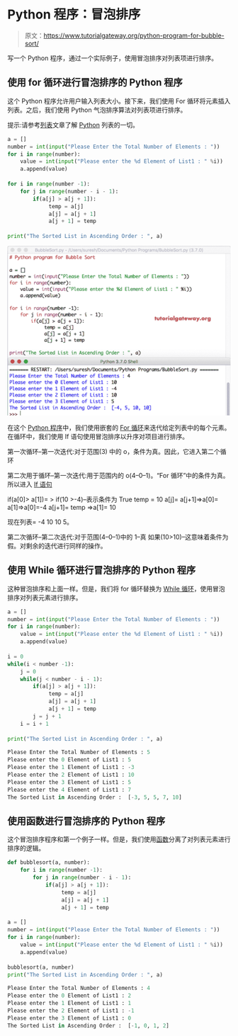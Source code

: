 # Python 程序：冒泡排序

> 原文：<https://www.tutorialgateway.org/python-program-for-bubble-sort/>

写一个 Python 程序，通过一个实际例子，使用冒泡排序对列表项进行排序。

## 使用 for 循环进行冒泡排序的 Python 程序

这个 Python 程序允许用户输入列表大小。接下来，我们使用 For 循环将元素插入列表。之后，我们使用 Python 气泡排序算法对列表项进行排序。

提示:请参考[列表](https://www.tutorialgateway.org/python-list/)文章了解 [Python](https://www.tutorialgateway.org/python-tutorial/) 列表的一切。

```py
a = []
number = int(input("Please Enter the Total Number of Elements : "))
for i in range(number):
    value = int(input("Please enter the %d Element of List1 : " %i))
    a.append(value)

for i in range(number -1):
    for j in range(number - i - 1):
        if(a[j] > a[j + 1]):
             temp = a[j]
             a[j] = a[j + 1]
             a[j + 1] = temp

print("The Sorted List in Ascending Order : ", a)
```

![Python program for Bubble Sort 1](img/559d1aa53f4c60d4619fc8c5fad30689.png)

在这个 [Python 程序](https://www.tutorialgateway.org/python-programming-examples/)中，我们使用嵌套的 [For 循环](https://www.tutorialgateway.org/python-for-loop/)来迭代给定列表中的每个元素。在循环中，我们使用 If 语句使用冒泡排序以升序对项目进行排序。

第一次循环–第一次迭代:对于范围(3)
中的 o，条件为真。因此，它进入第二个循环

第二次用于循环–第一次迭代:用于范围内的 o(4–0–1)。“For 循环”中的条件为真。所以进入 [If 语句](https://www.tutorialgateway.org/python-if-statement/)

if(a[0]> a[1])= > if(10 >-4)–表示条件为 True
temp = 10
a[j]= a[j+1]=>a[0]= a[1]=>a[0]=-4
a[j+1]= temp =>a[1]= 10

现在列表= -4 10 10 5。

第二次循环–第二次迭代:对于范围(4–0–1)中的 1–真
如果(10>10)–这意味着条件为假。对剩余的迭代进行同样的操作。

## 使用 While 循环进行冒泡排序的 Python 程序

这种冒泡排序和上面一样。但是，我们将 for 循环替换为 [While 循环](https://www.tutorialgateway.org/python-while-loop/)，使用冒泡排序对列表元素进行排序。

```py
a = []
number = int(input("Please Enter the Total Number of Elements : "))
for i in range(number):
    value = int(input("Please enter the %d Element of List1 : " %i))
    a.append(value)

i = 0
while(i < number -1):
    j = 0
    while(j < number - i - 1):
        if(a[j] > a[j + 1]):
             temp = a[j]
             a[j] = a[j + 1]
             a[j + 1] = temp
        j = j + 1
    i = i + 1

print("The Sorted List in Ascending Order : ", a)
```

```py
Please Enter the Total Number of Elements : 5
Please enter the 0 Element of List1 : 5
Please enter the 1 Element of List1 : -3
Please enter the 2 Element of List1 : 10
Please enter the 3 Element of List1 : 5
Please enter the 4 Element of List1 : 7
The Sorted List in Ascending Order :  [-3, 5, 5, 7, 10]
```

## 使用函数进行冒泡排序的 Python 程序

这个冒泡排序程序和第一个例子一样。但是，我们使用[函数](https://www.tutorialgateway.org/functions-in-python/)分离了对列表元素进行排序的逻辑。

```py
def bubblesort(a, number):
    for i in range(number -1):
        for j in range(number - i - 1):
            if(a[j] > a[j + 1]):
                 temp = a[j]
                 a[j] = a[j + 1]
                 a[j + 1] = temp

a = []
number = int(input("Please Enter the Total Number of Elements : "))
for i in range(number):
    value = int(input("Please enter the %d Element of List1 : " %i))
    a.append(value)

bubblesort(a, number)
print("The Sorted List in Ascending Order : ", a)
```

```py
Please Enter the Total Number of Elements : 4
Please enter the 0 Element of List1 : 2
Please enter the 1 Element of List1 : 1
Please enter the 2 Element of List1 : -1
Please enter the 3 Element of List1 : 0
The Sorted List in Ascending Order :  [-1, 0, 1, 2]
```